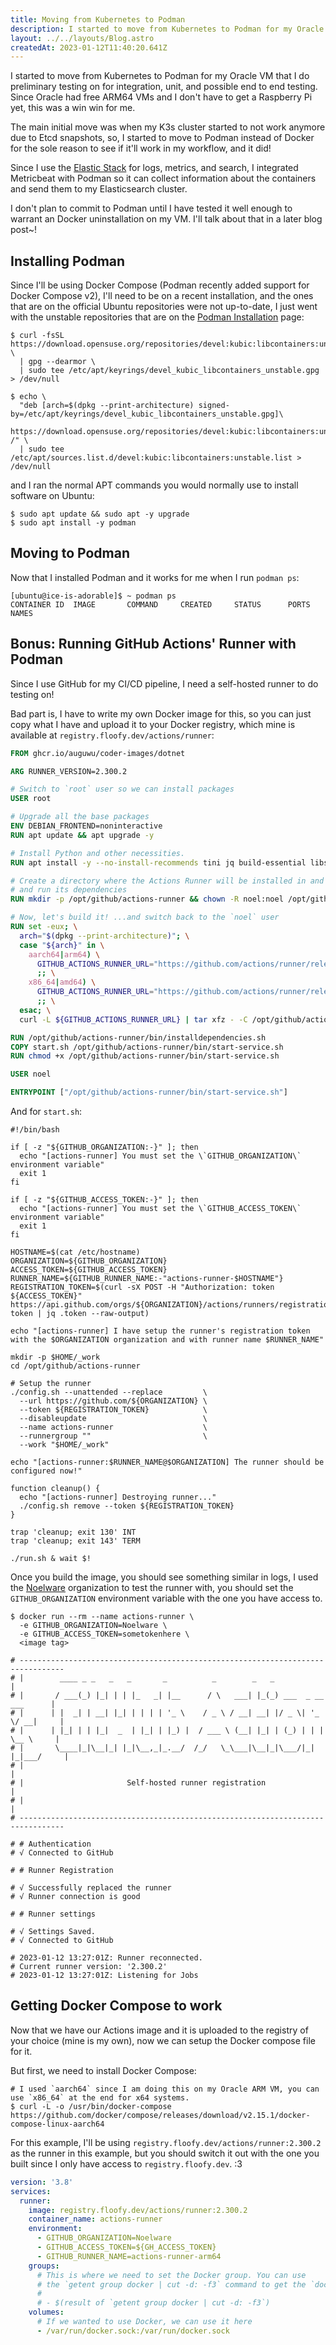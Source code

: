 ```yaml
---
title: Moving from Kubernetes to Podman
description: I started to move from Kubernetes to Podman for my Oracle VM.
layout: ../../layouts/Blog.astro
createdAt: 2023-01-12T11:40:20.641Z
---
```


I started to move from Kubernetes to Podman for my Oracle VM that I do preliminary testing on for integration, unit, and possible end to end testing. Since Oracle had free ARM64 VMs and I don't have to get a Raspberry Pi yet, this was a win win for me.

The main initial move was when my K3s cluster started to not work anymore due to Etcd snapshots, so, I started to move to Podman instead of Docker for the sole reason to see if it'll work in my workflow, and it did!

Since I use the [Elastic Stack](https://elastic.co) for logs, metrics, and search, I integrated Metricbeat with Podman so it can collect information about the containers and send them to my Elasticsearch cluster.

I don't plan to commit to Podman until I have tested it well enough to warrant an Docker uninstallation on my VM. I'll talk about that in a later blog post~!

## Installing Podman

Since I'll be using Docker Compose (Podman recently added support for Docker Compose v2), I'll need to be on a recent installation, and the ones that are on the official Ubuntu repositories were not up-to-date, I just went with the unstable repositories that are on the [Podman Installation](https://podman.io/getting-started/installation) page:

```shell
$ curl -fsSL https://download.opensuse.org/repositories/devel:kubic:libcontainers:unstable/Debian_Unstable/Release.key \
  | gpg --dearmor \
  | sudo tee /etc/apt/keyrings/devel_kubic_libcontainers_unstable.gpg > /dev/null

$ echo \
  "deb [arch=$(dpkg --print-architecture) signed-by=/etc/apt/keyrings/devel_kubic_libcontainers_unstable.gpg]\
    https://download.opensuse.org/repositories/devel:kubic:libcontainers:unstable/Debian_Unstable/ /" \
  | sudo tee /etc/apt/sources.list.d/devel:kubic:libcontainers:unstable.list > /dev/null
```

and I ran the normal APT commands you would normally use to install software on Ubuntu:

```shell
$ sudo apt update && sudo apt -y upgrade
$ sudo apt install -y podman
```

## Moving to Podman

Now that I installed Podman and it works for me when I run `podman ps`:

```shell
[ubuntu@ice-is-adorable]$ ~ podman ps
CONTAINER ID  IMAGE       COMMAND     CREATED     STATUS      PORTS       NAMES
```

## Bonus: Running GitHub Actions' Runner with Podman

Since I use GitHub for my CI/CD pipeline, I need a self-hosted runner to do testing on!

Bad part is, I have to write my own Docker image for this, so you can just copy what I have and upload it to your Docker registry, which mine is available at `registry.floofy.dev/actions/runner`:

```dockerfile
FROM ghcr.io/auguwu/coder-images/dotnet

ARG RUNNER_VERSION=2.300.2

# Switch to `root` user so we can install packages
USER root

# Upgrade all the base packages
ENV DEBIAN_FRONTEND=noninteractive
RUN apt update && apt upgrade -y

# Install Python and other necessities.
RUN apt install -y --no-install-recommends tini jq build-essential libssl-dev libffi-dev python3 python3-venv python3-dev python3-pip

# Create a directory where the Actions Runner will be installed in and let the `noel` user actually install it
# and run its dependencies
RUN mkdir -p /opt/github/actions-runner && chown -R noel:noel /opt/github/actions-runner

# Now, let's build it! ...and switch back to the `noel` user
RUN set -eux; \
  arch="$(dpkg --print-architecture)"; \
  case "${arch}" in \
    aarch64|arm64) \
      GITHUB_ACTIONS_RUNNER_URL="https://github.com/actions/runner/releases/download/v${RUNNER_VERSION}/actions-runner-linux-arm64-${RUNNER_VERSION}.tar.gz"; \
      ;; \
    x86_64|amd64) \
      GITHUB_ACTIONS_RUNNER_URL="https://github.com/actions/runner/releases/download/v${RUNNER_VERSION}/actions-runner-linux-x64-${RUNNER_VERSION}.tar.gz"; \
      ;; \
  esac; \
  curl -L ${GITHUB_ACTIONS_RUNNER_URL} | tar xfz - -C /opt/github/actions-runner --strip-components=1 --no-same-owner;

RUN /opt/github/actions-runner/bin/installdependencies.sh
COPY start.sh /opt/github/actions-runner/bin/start-service.sh
RUN chmod +x /opt/github/actions-runner/bin/start-service.sh

USER noel

ENTRYPOINT ["/opt/github/actions-runner/bin/start-service.sh"]
```

And for `start.sh`:

```shell
#!/bin/bash

if [ -z "${GITHUB_ORGANIZATION:-}" ]; then
  echo "[actions-runner] You must set the \`GITHUB_ORGANIZATION\` environment variable"
  exit 1
fi

if [ -z "${GITHUB_ACCESS_TOKEN:-}" ]; then
  echo "[actions-runner] You must set the \`GITHUB_ACCESS_TOKEN\` environment variable"
  exit 1
fi

HOSTNAME=$(cat /etc/hostname)
ORGANIZATION=${GITHUB_ORGANIZATION}
ACCESS_TOKEN=${GITHUB_ACCESS_TOKEN}
RUNNER_NAME=${GITHUB_RUNNER_NAME:-"actions-runner-$HOSTNAME"}
REGISTRATION_TOKEN=$(curl -sX POST -H "Authorization: token ${ACCESS_TOKEN}" https://api.github.com/orgs/${ORGANIZATION}/actions/runners/registration-token | jq .token --raw-output)

echo "[actions-runner] I have setup the runner's registration token with the $ORGANIZATION organization and with runner name $RUNNER_NAME"

mkdir -p $HOME/_work
cd /opt/github/actions-runner

# Setup the runner
./config.sh --unattended --replace         \
  --url https://github.com/${ORGANIZATION} \
  --token ${REGISTRATION_TOKEN}            \
  --disableupdate                          \
  --name actions-runner                    \
  --runnergroup ""                         \
  --work "$HOME/_work"

echo "[actions-runner:$RUNNER_NAME@$ORGANIZATION] The runner should be configured now!"

function cleanup() {
  echo "[actions-runner] Destroying runner..."
  ./config.sh remove --token ${REGISTRATION_TOKEN}
}

trap 'cleanup; exit 130' INT
trap 'cleanup; exit 143' TERM

./run.sh & wait $!
```

Once you build the image, you should see something similar in logs, I used the [Noelware](https://github.com/Noelware) organization to test the runner with, you should set the `GITHUB_ORGANIZATION` environment variable with the one you have access to.

```shell
$ docker run --rm --name actions-runner \
  -e GITHUB_ORGANIZATION=Noelware \
  -e GITHUB_ACCESS_TOKEN=sometokenhere \
  <image tag>

# --------------------------------------------------------------------------------
# |        ____ _ _   _   _       _          _        _   _                      |
# |       / ___(_) |_| | | |_   _| |__      / \   ___| |_(_) ___  _ __  ___      |
# |      | |  _| | __| |_| | | | | '_ \    / _ \ / __| __| |/ _ \| '_ \/ __|     |
# |      | |_| | | |_|  _  | |_| | |_) |  / ___ \ (__| |_| | (_) | | | \__ \     |
# |       \____|_|\__|_| |_|\__,_|_.__/  /_/   \_\___|\__|_|\___/|_| |_|___/     |
# |                                                                              |
# |                       Self-hosted runner registration                        |
# |                                                                              |
# --------------------------------------------------------------------------------

# # Authentication
# √ Connected to GitHub

# # Runner Registration

# √ Successfully replaced the runner
# √ Runner connection is good

# # Runner settings

# √ Settings Saved.
# √ Connected to GitHub

# 2023-01-12 13:27:01Z: Runner reconnected.
# Current runner version: '2.300.2'
# 2023-01-12 13:27:01Z: Listening for Jobs
```

## Getting Docker Compose to work

Now that we have our Actions image and it is uploaded to the registry of your choice (mine is my own), now we can setup the Docker compose file for it.

But first, we need to install Docker Compose:

```shell
# I used `aarch64` since I am doing this on my Oracle ARM VM, you can use `x86_64` at the end for x64 systems.
$ curl -L -o /usr/bin/docker-compose https://github.com/docker/compose/releases/download/v2.15.1/docker-compose-linux-aarch64
```

For this example, I'll be using `registry.floofy.dev/actions/runner:2.300.2` as the runner in this example, but you should switch it out with the one you built since I only have access to `registry.floofy.dev`. :3

```yaml
version: '3.8'
services:
  runner:
    image: registry.floofy.dev/actions/runner:2.300.2
    container_name: actions-runner
    environment:
      - GITHUB_ORGANIZATION=Noelware
      - GITHUB_ACCESS_TOKEN=${GH_ACCESS_TOKEN}
      - GITHUB_RUNNER_NAME=actions-runner-arm64
    groups:
      # This is where we need to set the Docker group. You can use
      # the `getent group docker | cut -d: -f3` command to get the `docker` group ID.
      #
      # - $(result of `getent group docker | cut -d: -f3`)
    volumes:
      # If we wanted to use Docker, we can use it here
      - /var/run/docker.sock:/var/run/docker.sock
```
